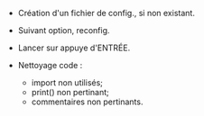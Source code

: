  - Création d'un fichier de config., si non existant.
 - Suivant option, reconfig.
 - Lancer sur appuye d'ENTRÉE.

 - Nettoyage code :
    - import non utilisés;
    - print() non pertinant;
    - commentaires non pertinants.

